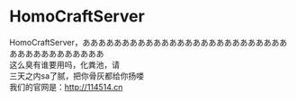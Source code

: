 # HomoCraftServer
HomoCraftServer，ああああああああああああああああああああああああああああああああああああああ<br>
这么臭有谁要用吗，化粪池，请<br>
三天之内sa了腻，把你骨灰都给你扬喽<br>
我们的官网是：http://114514.cn<br>
